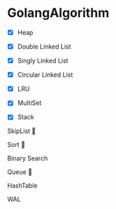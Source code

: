 # GolangAlgorithm

- [x] Heap

- [x] Double Linked List

- [x] Singly Linked List

- [x] Circular Linked List

- [x] LRU

- [x] MultiSet

- [x] Stack

SkipList :muscle:

Sort :muscle:

Binary Search

Queue :muscle:

HashTable

WAL


